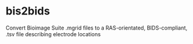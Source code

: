 # bis2bids
Convert Bioimage Suite .mgrid files to a RAS-orientated, BIDS-compliant, .tsv file describing electrode locations
